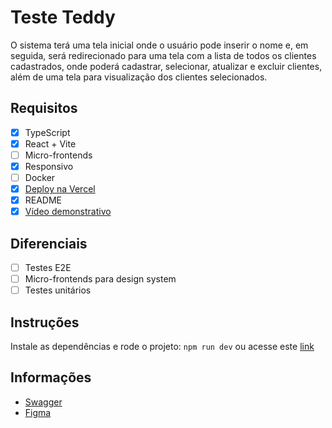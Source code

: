 # Teste Teddy

O sistema terá uma tela inicial onde o usuário pode inserir o nome e, em seguida, será
redirecionado para uma tela com a lista de todos os clientes cadastrados, onde poderá
cadastrar, selecionar, atualizar e excluir clientes, além de uma tela para visualização dos
clientes selecionados.

## Requisitos

- [x] TypeScript
- [x] React + Vite
- [ ] Micro-frontends
- [x] Responsivo
- [ ] Docker
- [x] [Deploy na Vercel](https://teddy-dun.vercel.app/)
- [x] README
- [x] [Vídeo demonstrativo](https://youtu.be/iIVlRiMKfI0)

## Diferenciais

- [ ] Testes E2E
- [ ] Micro-frontends para design system
- [ ] Testes unitários

## Instruções

Instale as dependências e rode o projeto: `npm run dev` ou acesse este [link](https://teddy-dun.vercel.app/)

## Informações

- [Swagger](https://boasorte.teddybackoffice.com.br/docs)
- [Figma](https://www.figma.com/design/HIy3zEOdvNhK4ysAdNSKXR/Teste-Front-End---Teddy?node-id=2-466&t=bFqAwgBzq0sTVD0P-1)
